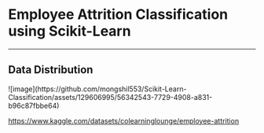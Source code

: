 # Employee Attrition Classification using Scikit-Learn
<hr>
<h2>Data Distribution</h2>
![image](https://github.com/mongshil553/Scikit-Learn-Classification/assets/129606995/56342543-7729-4908-a831-b96c87fbbe64)

https://www.kaggle.com/datasets/colearninglounge/employee-attrition
